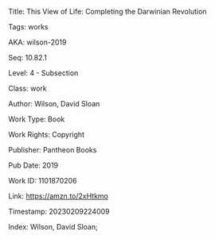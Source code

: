 Title:  This View of Life: Completing the Darwinian Revolution

Tags:   works

AKA:    wilson-2019

Seq:    10.82.1

Level:  4 - Subsection

Class:  work

Author: Wilson, David Sloan

Work Type: Book

Work Rights: Copyright

Publisher: Pantheon Books

Pub Date: 2019

Work ID: 1101870206

Link:   https://amzn.to/2xHtkmo

Timestamp: 20230209224009

Index:  Wilson, David Sloan; 
